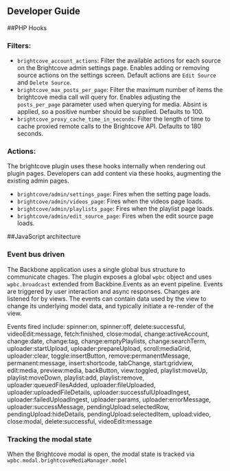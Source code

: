 ## Developer Guide

##PHP Hooks

### Filters:


 * `brightcove_account_actions`: Filter the available actions for each source on the Brightcove admin settings page. Enables adding or removing source actions on the settings screen. Default actions are `Edit Source` and `Delete Source`.
 * `brightcove_max_posts_per_page`: Filter the maximum number of items the brightcove media call will query for.  Enables adjusting the `posts_per_page` parameter used when querying for media. Absint is applied, so a positive number should be supplied. Defaults to 100.
 * `brightcove_proxy_cache_time_in_seconds`: Filter the length of time to cache proxied remote calls to the Brightcove API. Defaults to 180 seconds.


### Actions:

The brightcove plugin uses these hooks internally when rendering out plugin pages. Developers can add content via these hooks, augmenting the existing admin pages.

 * `brightcove/admin/settings_page`: Fires when the setting page loads.
 * `brightcove/admin/videos_page`: Fires when the videos page loads.
 * `brightcove/admin/playlists_page`: Fires when the playlist page loads.
 * `brightcove/admin/edit_source_page`: Fires when the edit source page loads.

##JavaScript architecture

### Event bus driven
The Backbone application uses a single global bus structure to communicate chages. The plugin exposes a global `wpbc` object and uses `wpbc.broadcast` extended from Backbine.Events as an event pipeline. Events are triggered by user interaction and async responses. Changes are listened for by views. The events can contain data used by the view to change its underlying model data, and typically initiate a re-render of the view.

Events fired include:
spinner:on, spinner:off, delete:successful, videoEdit:message, fetch:finished, close:modal, change:activeAccount, change:date, change:tag, change:emptyPlaylists, change:searchTerm, uploader:startUpload, uploader:prepareUpload, scroll:mediaGrid, uploader:clear, toggle:insertButton, remove:permanentMessage, permanent:message, insert:shortcode, tabChange, start:gridview, edit:media, preview:media, backButton, view:toggled, playlist:moveUp, playlist:moveDown, playlist:add, playlist:remove, uploader:queuedFilesAdded, uploader:fileUploaded, uploader:uploadedFileDetails, uploader:successfulUploadIngest, uploader:failedUploadIngest, uploader:params, uploader:errorMessage, uploader:successMessage, pendingUpload:selectedRow, pendingUpload:hideDetails, pendingUpload:selectedItem, upload:video, close:modal, delete:successful, videoEdit:message

### Tracking the modal state
When the Brightcove modal is open, the modal state is tracked via `wpbc.modal.brightcoveMediaManager.model`
